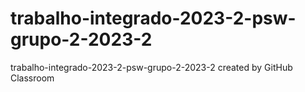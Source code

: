 # trabalho-integrado-2023-2-psw-grupo-2-2023-2
trabalho-integrado-2023-2-psw-grupo-2-2023-2 created by GitHub Classroom
